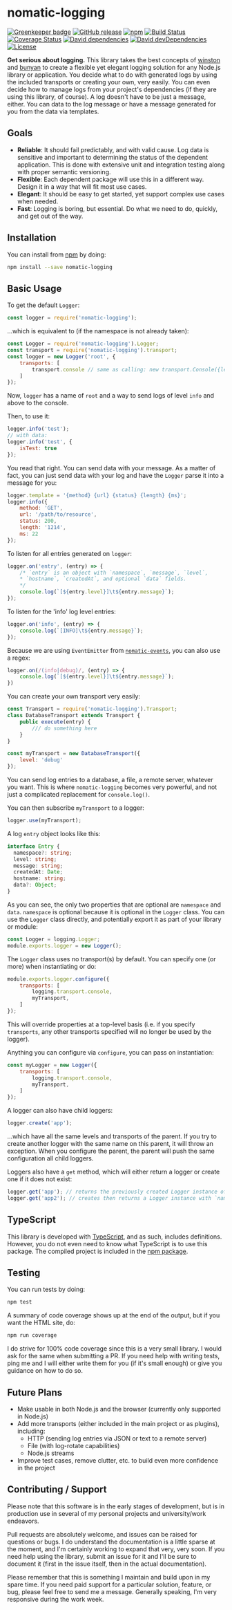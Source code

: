 # nomatic-logging

[![Greenkeeper badge](https://badges.greenkeeper.io/bdfoster/nomatic-logging.svg)](https://greenkeeper.io/)
[![GitHub release](https://img.shields.io/github/release/bdfoster/nomatic-logging.svg)](https://github.com/bdfoster/nomatic-logging/releases)
[![npm](https://img.shields.io/npm/v/nomatic-logging.svg)](https://www.npmjs.com/package/nomatic-logging)
[![Build Status](https://img.shields.io/travis/bdfoster/nomatic-logging/master.svg)](https://travis-ci.org/bdfoster/nomatic-logging)
[![Coverage Status](https://img.shields.io/coveralls/bdfoster/nomatic-logging/master.svg)](https://coveralls.io/github/bdfoster/nomatic-logging)
[![David dependencies](https://img.shields.io/david/bdfoster/nomatic-logging.svg)](https://david-dm.org/bdfoster/nomatic-logging)
[![David devDependencies](https://img.shields.io/david/dev/bdfoster/nomatic-logging.svg)](https://david-dm.org/bdfoster/nomatic-logging?type=dev)
[![License](https://img.shields.io/github/license/bdfoster/nomatic-logging.svg)](https://github.com/bdfoster/nomatic-logging/blob/master/LICENSE)

**Get serious about logging.** This library takes the best concepts of
[winston](https://github.com/winstonjs/winston) and [bunyan](https://github.com/trentm/node-bunyan) to create a flexible
yet elegant logging solution for any Node.js library or application. You decide what to do with generated logs by using
the included transports or creating your own, very easily. You can even decide how to manage logs from your project's
dependencies (if they are using this library, of course). A log doesn't have to be just a message, either. You can
data to the log message or have a message generated for you from the data via templates.

## Goals
* **Reliable**: It should fail predictably, and with valid cause. Log data is sensitive and important to determining the
status of the dependent application. This is done with extensive unit and integration testing along with proper
semantic versioning.
* **Flexible**: Each dependent package will use this in a different way. Design it in a way that will fit most use 
cases.
* **Elegant**: It should be easy to get started, yet support complex use cases when needed.
* **Fast**: Logging is boring, but essential. Do what we need to do, quickly, and get out of the way.

## Installation
You can install from [npm](https://www.npmjs.com/package/nomatic-logging) by doing:
```bash
npm install --save nomatic-logging
```

## Basic Usage
To get the default ```Logger```:
```javascript
const logger = require('nomatic-logging');
```
...which is equivalent to (if the namespace is not already taken):
```javascript
const Logger = require('nomatic-logging').Logger;
const transport = require('nomatic-logging').transport;
const logger = new Logger('root', {
    transports: [
        transport.console // same as calling: new transport.Console({level: 'info'})
    ]
});
```
Now, ```logger``` has a name of ```root``` and a way to send logs of level ```info``` and above to the console.

Then, to use it:
```javascript
logger.info('test');
// with data:
logger.info('test', {
    isTest: true
});
```
You read that right. You can send data with your message. As a matter of fact, you can just send data with your log and
have the ```Logger``` parse it into a message for you:
```javascript
logger.template = '{method} {url} {status} {length} {ms}';
logger.info({
    method: 'GET',
    url: '/path/to/resource',
    status: 200,
    length: '1214',
    ms: 22
});
```

To listen for all entries generated on `logger`:
```javascript
logger.on('entry', (entry) => {
    /* `entry` is an object with `namespace`, `message`, `level`,
    * `hostname`, `createdAt`, and optional `data` fields.
    */
    console.log(`[${entry.level}]\t${entry.message}`);
});
```

To listen for the 'info' log level entries:
```javascript
logger.on('info', (entry) => {
    console.log(`[INFO]\t${entry.message}`);
});
```
Because we are using ```EventEmitter``` from [```nomatic-events```](https://www.npmjs.com/package/nomatic-events), you can also use a regex:
```javascript
logger.on(/(info|debug)/, (entry) => {
    console.log(`[${entry.level}]\t${entry.message}`);
})
```

You can create your own transport very easily:
```javascript
const Transport = require('nomatic-logging').Transport;
class DatabaseTransport extends Transport {
    public execute(entry) {
        /// do something here
    }
}

const myTransport = new DatabaseTransport({
    level: 'debug'
});
```
You can send log entries to a database, a file, a remote server, whatever you want. This is where `nomatic-logging`
becomes very powerful, and not just a complicated replacement for `console.log()`.

You can then subscribe `myTransport` to a logger:
```javascript
logger.use(myTransport);
```

A log `entry` object looks like this:
```typescript
interface Entry {
  namespace?: string;
  level: string;
  message: string;
  createdAt: Date;
  hostname: string;
  data?: Object;
}
```
As you can see, the only two properties that are optional are `namespace` and `data`. `namespace` is optional because
it is optional in the `Logger` class. You can use the `Logger` class directly, and potentially export it as part of your
library or module:
```javascript
const Logger = logging.Logger;
module.exports.logger = new Logger();
```
The `Logger` class uses no transport(s) by default. You can specify one (or more) when instantiating or do:
```javascript
module.exports.logger.configure({
    transports: [
        logging.transport.console,
        myTransport,
    ] 
});
```
This will override properties at a top-level basis (i.e. if you specify `transports`, any other transports specified
will no longer be used by the logger).

Anything you can configure via `configure`, you can pass on instantiation:
```javascript
const myLogger = new Logger({
    transports: [
        logging.transport.console,
        myTransport,
    ]
});
```
A logger can also have child loggers:
```javascript
logger.create('app');
```
...which have all the same levels and transports of the parent. If you try to create another logger with the same name
on this parent, it will throw an exception. When you configure the parent, the parent will push the same configuration
all child loggers.

Loggers also have a `get` method, which will either return a logger or create one if it does not exist:
```javascript
logger.get('app'); // returns the previously created Logger instance of the same name
logger.get('app2'); // creates then returns a Logger instance with `name` of 'app2'
```

## TypeScript
This library is developed with [TypeScript](http://www.typescriptlang.org/), and as such, includes definitions.
However, you do not even need to know what TypeScript is to use this package. The compiled project is included in the
[npm package](http://npmjs.com/package/nomatic-logging).

## Testing
You can run tests by doing:
```bash
npm test
```
A summary of code coverage shows up at the end of the output, but if you want the HTML site, do:
```bash
npm run coverage
```
I do strive for 100% code coverage since this is a very small library. I would ask for the same when submitting a PR.
If you need help with writing tests, ping me and I will either write them for you (if it's small enough) or give you
guidance on how to do so.

## Future Plans
* Make usable in both Node.js and the browser (currently only supported in Node.js)
* Add more transports (either included in the main project or as plugins), including:
  - HTTP (sending log entries via JSON or text to a remote server)
  - File (with log-rotate capabilities)
  - Node.js streams
* Improve test cases, remove clutter, etc. to build even more confidence in the project

## Contributing / Support
Please note that this software is in the early stages of development, but is in production use in several of my
personal projects and university/work endeavors.

Pull requests are absolutely welcome, and issues can be raised for questions or bugs. I do understand the documentation is a
little sparse at the moment, and I'm certainly working to expand that very, very soon. If you need help using the
library, submit an issue for it and I'll be sure to document it (first in the issue itself, then in the actual
documentation).

Please remember that this is something I maintain and build upon in my spare time. If you need paid support for a
particular solution, feature, or bug, please feel free to send me a message. Generally speaking, I'm very responsive
during the work week.
